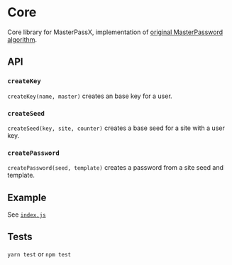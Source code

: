# Core

Core library for MasterPassX, implementation of [original MasterPassword algorithm](http://masterpasswordapp.com/algorithm.html).

## API

### `createKey`

`createKey(name, master)` creates an base key for a user.

### `createSeed`

`createSeed(key, site, counter)` creates a base seed for a site with a user key.

### `createPassword`

`createPassword(seed, template)` creates a password from a site seed and template.

## Example

See [`index.js`](test/index.js)

## Tests

`yarn test` or `npm test`